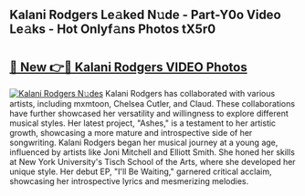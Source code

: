 ## Kalani Rodgers Le𝚊ked N𝚞de - Part-Y0o Video Le𝚊ks - Hot Onlyf𝚊ns Photos tX5r0

# <h2><a href="http://ac12721.deff.icu/?id=Kalani+Rodgers">🔗 New 👉🔴 Kalani Rodgers VIDEO Photos</a></h2>

[![Kalani Rodgers N𝚞des](https://i.imgur.com/rIISA9y.gif)](http://ac12721.deff.icu/?id=Kalani+Rodgers)
Kalani Rodgers has collaborated with various artists, including mxmtoon, Chelsea Cutler, and Claud. These collaborations have further showcased her versatility and willingness to explore different musical styles. Her latest project, "Ashes," is a testament to her artistic growth, showcasing a more mature and introspective side of her songwriting. Kalani Rodgers began her musical journey at a young age, influenced by artists like Joni Mitchell and Elliott Smith. She honed her skills at New York University's Tisch School of the Arts, where she developed her unique style. Her debut EP, "I'll Be Waiting," garnered critical acclaim, showcasing her introspective lyrics and mesmerizing melodies.
